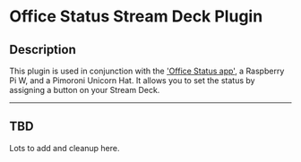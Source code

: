 
# Office Status Stream Deck Plugin

## Description

This plugin is used in conjunction with the ['Office Status app'](https://github.com/mattboston/officestatus), a Raspberry Pi W, and a Pimoroni Unicorn Hat.  It allows you to set the status by assigning a button on your Stream Deck.

----

## TBD

Lots to add and cleanup here.